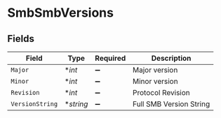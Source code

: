 # SmbSmbVersions


## Fields

| Field                   | Type                    | Required                | Description             |
| ----------------------- | ----------------------- | ----------------------- | ----------------------- |
| `Major`                 | **int*                  | :heavy_minus_sign:      | Major version           |
| `Minor`                 | **int*                  | :heavy_minus_sign:      | Minor version           |
| `Revision`              | **int*                  | :heavy_minus_sign:      | Protocol Revision       |
| `VersionString`         | **string*               | :heavy_minus_sign:      | Full SMB Version String |